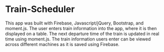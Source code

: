 # Train-Scheduler
This app was built with Firebase, Javascript/jQuery, Bootstrap, and moment.js. The user enters train information into the app, where it is then displayed on a table. The next departure time of the train is updated in real time using moment.js. The train information users enter can be viewed across different machines as it is saved using Firebase.
